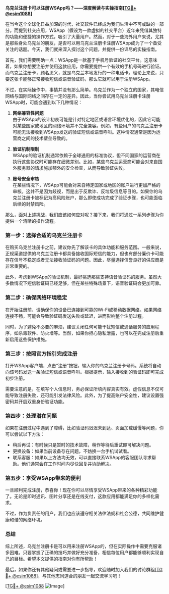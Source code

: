 **乌克兰注册卡可以注册WSApp吗？——深度解读与实操指南[[TG💪+ @esim1088](https://t.me/s/esim1088)]**

在当今这个全球化日益加深的时代，社交软件已经成为我们生活中不可或缺的一部分。而提到社交应用，WSApp（假设为一款虚拟的社交平台）近年来凭借其独特的功能和便捷的操作方式，吸引了大量用户。然而，对于一些海外用户来说，尤其是那些身处乌克兰的朋友，是否可以用乌克兰注册卡注册WSApp成为了一个备受关注的话题。今天，我们就来深入探讨这个问题，并提供一份详尽的实操指南。

首先，我们需要明确一点：WSApp是一款基于手机号验证的社交平台。这意味着，如果你想要注册并使用这款应用，你需要提供一个有效的手机号码进行验证。而乌克兰注册卡，顾名思义，就是乌克兰本地发行的一种电话卡。理论上来说，只要这张卡能够正常接收短信或语音验证码，那么它就可以用于注册WSApp。

不过，在实际操作中，事情并没有那么简单。乌克兰作为一个独立的国家，其电信网络与国际网络之间存在一定的差异。因此，当你尝试用乌克兰注册卡注册WSApp时，可能会遇到以下几种情况：

1. **网络兼容性问题**  
   由于WSApp的设计初衷可能是针对特定地区或语言环境优化的，因此它可能对某些国家或地区的网络环境并不完全兼容。例如，有些用户的乌克兰注册卡可能无法接收到WSApp发送的验证短信或语音呼叫。这种情况通常是因为运营商之间的技术壁垒导致的。

2. **验证机制限制**  
   WSApp的验证机制通常依赖于全球通用的标准协议，但不同国家的运营商在执行这些协议时可能存在细微差别。比如，某些乌克兰运营商可能会对来自国外服务器的请求施加额外的安全检查，从而导致验证失败。

3. **账号安全审核**  
   在某些情况下，WSApp可能会对来自特定国家或地区的账户进行更加严格的审核。这并不是因为歧视，而是出于反欺诈、反垃圾信息等目的。如果你的乌克兰注册卡被标记为高风险账户，那么即使成功完成了验证步骤，也可能面临后续的封禁风险。

那么，面对上述挑战，我们应该如何应对呢？接下来，我们将通过一系列步骤为你提供一个清晰的操作流程。

### **第一步：选择合适的乌克兰注册卡**

在购买乌克兰注册卡之前，建议你先了解该卡的具体功能和服务范围。一般来说，正规渠道提供的乌克兰注册卡都具备接收国际短信的能力，但也有部分廉价卡可能存在信号不稳定或者无法接收验证码的问题。因此，尽量选择信誉良好的供应商是非常重要的。

此外，考虑到WSApp的验证机制，最好挑选那些支持语音验证码的服务。虽然大多数情况下短信验证码已经足够，但在某些特殊场景下，语音验证码会更加可靠。

### **第二步：确保网络环境稳定**

在开始注册前，请确保你的设备已连接到可靠的Wi-Fi或移动数据网络。如果网络连接不畅，可能会导致验证码发送失败或延迟，进而影响整个注册过程。

同时，为了避免不必要的麻烦，建议关闭任何可能干扰短信或通话服务的应用程序，如杀毒软件、防火墙等。当然，如果你担心隐私泄露，也可以在完成注册后重新启用这些保护措施。

### **第三步：按照官方指引完成注册**

打开WSApp客户端，点击“注册”按钮，输入你的乌克兰注册卡号码。系统将自动向该号码发送一条验证短信或语音呼叫。根据提示，输入接收到的验证码即可完成初步注册。

需要注意的是，在填写个人信息时，务必保证所填内容真实有效。虚假信息不仅可能导致注册失败，还可能引发法律风险。此外，为了提高账户安全性，建议设置强密码并开启双重身份验证功能。

### **第四步：处理潜在问题**

如果在注册过程中遇到了障碍，比如验证码迟迟未到达、页面加载缓慢等问题，你可以尝试以下方法：

- 稍后再试：有时候只是暂时的技术故障，稍作等待后重试即可解决问题。
- 更换设备：如果当前设备存在问题，不妨换一台手机试试看。
- 联系客服：如果以上方法均无效，可以直接联系WSApp的客服团队寻求帮助。他们通常会在工作时间内尽快回复并协助解决。

### **第五步：享受WSApp带来的便利**

一旦顺利完成注册，恭喜你！现在你可以尽情享受WSApp带来的各种精彩功能了。无论是即时通讯、图片分享还是在线支付，这款应用都能满足你的多样化需求。

不过，作为负责任的用户，我们也应该遵守相关法律法规和社会公德，共同维护健康和谐的网络环境。

### **总结**

综上所述，乌克兰注册卡是可以用来注册WSApp的，但在实际操作中需要克服诸多困难。只要掌握了正确的技巧并做好充分准备，相信每位用户都能够顺利实现自己的目标。希望本文提供的指南对你有所帮助！

最后，如果你还有其他疑问或需要进一步指导，欢迎随时加入我们的讨论群组[[TG💪+ @esim1088](https://t.me/s/esim1088)]，与其他志同道合的朋友一起交流学习吧！

[[TG💪+ @esim1088](https://t.me/s/esim1088) ![Image](https://i.postimg.cc/4NQfJmqS/Snipaste-2025-05-13-00-14-12.png)]
